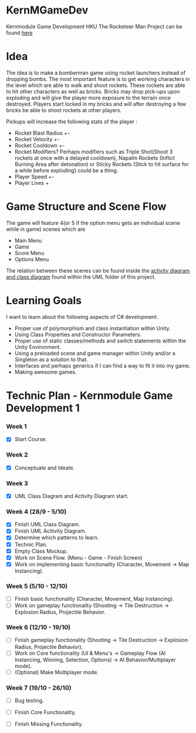 # KernMGameDev
Kernmodule Game Development HKU
The Rocketeer Man Project can be found [here](https://github.com/Cheezegami/HKU-KernMGameDev/tree/master/Rocketeer%20Man%20Files/UML)

# Idea
The idea is to make a bomberman game using rocket launchers instead of dropping bombs. The most important feature is to get working characters in the level which are able to walk and shoot rockets. These rockets are able to hit other characters as well as bricks. Bricks may drop pick-ups upon exploding and will give the player more exposure to the terrain once destroyed. Players start locked in my bricks and will after destroying a few bricks be able to shoot rockets at other players.

Pickups will increase the following stats of the player :
- Rocket Blast Radius +-
- Rocket Velocity +-
- Rocket Cooldown +-
- Rocket Modifiers? Perhaps modifiers such as Triple Shot(Shoot 3 rockets at once with a delayed cooldown), Napalm Rockets (Inflict Burning Area after detonation) or Sticky Rockets (Stick to hit surface for a while before exploding) could be a thing.
- Player Speed +-
- Player Lives +

# Game Structure and Scene Flow
The game will feature 4(or 5 if the option menu gets an individual scene while in game) scenes which are
- Main Menu
- Game
- Score Menu
- Options Menu

The relation between these scenes can be found inside the [activity diagram and class diagram](https://github.com/Cheezegami/HKU-KernMGameDev/tree/master/Rocketeer%20Man%20Files/UML) found within the UML folder of this project.

# Learning Goals
I want to learn about the following aspects of C# development.
- Proper use of polymorphism and class instantiation within Unity.
- Using Class Properties and Constructor Parameters.
- Proper use of static classes/methods and switch statements within the Unity Environment.
- Using a preloaded scene and game manager within Unity and/or a Singleton as a solution to that.
- Interfaces and perhaps generics if I can find a way to fit it into my game.
- Making awesome games.

# Technic Plan - Kernmodule Game Development 1
### Week 1
- [x] Start Course.
### Week 2
- [x] Conceptuate and Ideate.
### Week 3
- [x] UML Class Diagram and Activity Diagram start.
### Week 4 (28/9 - 5/10) 
- [x] Finish UML Class Diagram.
- [x] Finish UML Acitivity Diagram.
- [x] Determine which patterns to learn.
- [x] Technic Plan.
- [x] Empty Class Mockup.
- [x] Work on Scene Flow. (Menu - Game - Finish Screen)
- [x] Work on implementing basic functionality (Character, Movement -> Map Instancing). 
### Week 5 (5/10 - 12/10) 
- [ ] Finish basic functionality (Character, Movement, Map Instancing).
- [ ] Work on gameplay functionality (Shooting -> Tile Destruction -> Explosion Radius, Projectile Behavior.
### Week 6 (12/10 - 19/10)
- [ ] Finish gameplay functionality (Shooting -> Tile Destruction -> Explosion Radius, Projectile Behavior).
- [ ] Work on Core functionality (UI & Menu's -> Gameplay Flow (AI Instancing, Winning, Selection, Options) -> AI Behavior/Multiplayer mode).
- [ ] \(Optional) Make Multiplayer mode.
### Week 7 (19/10 - 26/10)
- [ ] Bug testing.
- [ ] Finish Core Functionality.
- [ ] Finish Missing Functionality.

